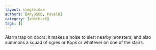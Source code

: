 ```yaml
---
layout: singleidea
authors: [AmyBSOD, PavelB]
category: [xNetHack]
tags: []
---
```

Alarm trap on doors: it makes a noise to alert nearby monsters, and also summons a squad of ogres or Kops or whatever on one of the stairs.
